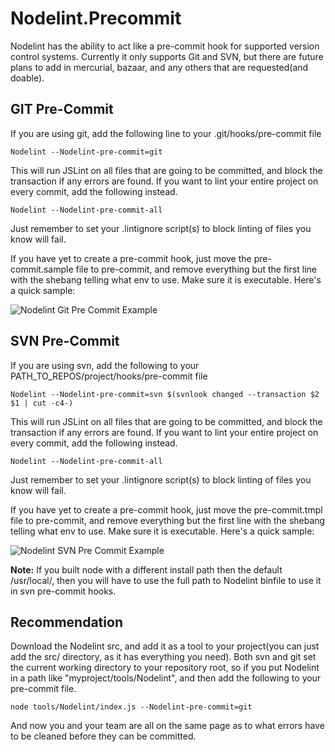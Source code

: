 Nodelint.Precommit
==================

Nodelint has the ability to act like a pre-commit hook for supported version control systems. Currently it only supports
Git and SVN, but there are future plans to add in mercurial, bazaar, and any others that are requested(and doable).


GIT Pre-Commit
--------------

If you are using git, add the following line to your .git/hooks/pre-commit file

	Nodelint --Nodelint-pre-commit=git

This will run JSLint on all files that are going to be committed, and block the transaction if any errors
are found. If you want to lint your entire project on every commit, add the following instead.

	Nodelint --Nodelint-pre-commit-all

Just remember to set your .lintignore script(s) to block linting of files you know will fail.  
  
If you have yet to create a pre-commit hook, just move the pre-commit.sample file to pre-commit, and remove
everything but the first line with the shebang telling what env to use. Make sure it is executable. Here's a
quick sample:


![Nodelint Git Pre Commit Example](http://www.cnstatic.com/images/github/Nodelint/git.png "Nodelint Git Pre Commit Example")



SVN Pre-Commit
--------------

If you are using svn, add the following to your PATH_TO_REPOS/project/hooks/pre-commit file

	Nodelint --Nodelint-pre-commit=svn $(svnlook changed --transaction $2 $1 | cut -c4-)

This will run JSLint on all files that are going to be committed, and block the transaction if any errors
are found. If you want to lint your entire project on every commit, add the following instead.

	Nodelint --Nodelint-pre-commit-all

Just remember to set your .lintignore script(s) to block linting of files you know will fail.  
  
If you have yet to create a pre-commit hook, just move the pre-commit.tmpl file to pre-commit, and remove
everything but the first line with the shebang telling what env to use. Make sure it is executable. Here's a quick
sample:

![Nodelint SVN Pre Commit Example](http://www.cnstatic.com/images/github/Nodelint/svn.png "Nodelint SVN Pre Commit Example")
  

**Note:** If you built node with a different install path then the default /usr/local/, then you will have to
use the full path to Nodelint binfile to use it in svn pre-commit hooks.


Recommendation
--------------

Download the Nodelint src, and add it as a tool to your project(you can just add the src/ directory, as it has everything you need).
Both svn and git set the current working directory to your repository root, so if you put Nodelint in a path like 
"myproject/tools/Nodelint", and then add the following to your pre-commit file.

	node tools/Nodelint/index.js --Nodelint-pre-commit=git

And now you and your team are all on the same page as to what errors have to be cleaned before they can be committed.

